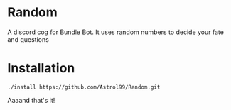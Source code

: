 # Random

A discord cog for Bundle Bot. It uses random numbers to decide your fate and questions

# Installation
```
./install https://github.com/Astrol99/Random.git
```
Aaaand that's it!
